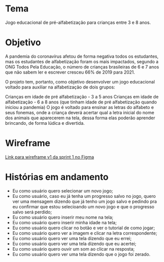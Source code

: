 # Tema
Jogo educacional de pré-alfabetização para crianças entre 3 e 8 anos.

# Objetivo
A pandemia do coronavírus afetou de forma negativa todos os estudantes, mas os estudantes de alfabetização foram os mais impactados, segundo a ONG Todos Pela Educação, o número de crianças brasileiras de 6 e 7 anos que não sabem ler e escrever cresceu 66% de 2019 para 2021.

O projeto tem, portanto, como objetivo desenvolver um jogo educacional voltado para auxiliar na alfabetização de dois grupos:

Crianças em idade de pré alfabetização - 3 a 5 anos
Crianças em idade de alfabetização - 6 a 8 anos (que tinham idade de pré alfabetização quando iniciou a pandemia)
O jogo é voltado para ensinar as letras do alfabeto e seus fonemas, onde a criança deverá acertar qual a letra inicial do nome dos animais que aparecerem na tela, dessa forma elas poderão aprender brincando, de forma lúdica e divertida.

# Wireframe
<a href="https://www.figma.com/file/VPeIdKIDIaNb8U8hwA0HjX/PROJETO-INTEGRADOR-GRUPO-1---literacy-educational-game?node-id=0%3A1">Link para wireframe v1 da sprint 1 no Figma</a>

# Histórias em andamento
- Eu como usuário quero selecionar um novo jogo;
- Eu como usuário, caso eu já tenha um progresso salvo no jogo, quero ver uma mensagem dizendo que já tenho um jogo salvo e pedindo pra eu confirmar que estou selecioando um novo jogo e que o progresso salvo será perdido;
- Eu como usuário quero inserir meu nome na tela;
- Eu como usuário quero inserir minha idade na tela;
- Eu como usuário quero clicar no botão e ver o tutorial de como jogar;
- Eu como usuário quero ver a imagem e clicar na letra correspondente;
- Eu como usuário quero ver uma tela dizendo que eu errei;
- Eu como usuário quero ver uma tela dizendo que eu acertei;
- Eu como usuário quero ouvir um som ao clicar na resposta;
- Eu como usuário quero ver uma tela dizendo que o jogo foi zerado.

